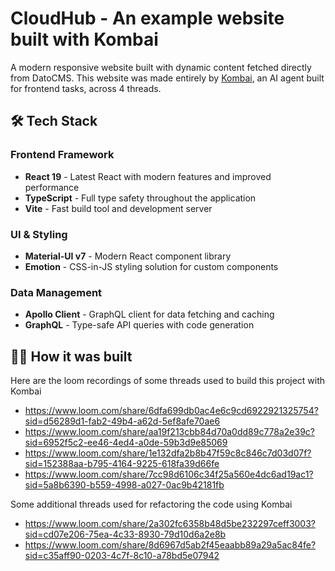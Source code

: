 # CloudHub - An example website built with Kombai

A modern responsive website built with dynamic content fetched directly from DatoCMS. This website was made entirely by [Kombai](https://kombai.com/), an AI agent built for frontend tasks, across 4 threads.

## 🛠️ Tech Stack

### Frontend Framework
- **React 19** - Latest React with modern features and improved performance
- **TypeScript** - Full type safety throughout the application
- **Vite** - Fast build tool and development server

### UI & Styling
- **Material-UI v7** - Modern React component library
- **Emotion** - CSS-in-JS styling solution for custom components

### Data Management
- **Apollo Client** - GraphQL client for data fetching and caching
- **GraphQL** - Type-safe API queries with code generation

## 👨‍💻 How it was built

Here are the loom recordings of some threads used to build this project with Kombai

- https://www.loom.com/share/6dfa699db0ac4e6c9cd6922921325754?sid=d56289d1-fab2-49b4-a62d-5ef8afe70ae6
- https://www.loom.com/share/aa19f213cbb84d70a0dd89c778a2e39c?sid=6952f5c2-ee46-4ed4-a0de-59b3d9e85069
- https://www.loom.com/share/1e132dfa2b8b47f59c8c846c7d03d07f?sid=152388aa-b795-4164-9225-618fa39d66fe
- https://www.loom.com/share/7cc98d6106c34f25a560e4dc6ad19ac1?sid=5a8b6390-b559-4998-a027-0ac9b42181fb

Some additional threads used for refactoring the code using Kombai

- https://www.loom.com/share/2a302fc6358b48d5be232297ceff3003?sid=cd07e206-75ea-4c33-8930-79d10d6a2e8b
- https://www.loom.com/share/8d6967d5ab2f45eaabb89a29a5ac84fe?sid=c35aff90-0203-4c7f-8c10-a78bd5e07942